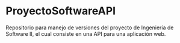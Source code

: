# ProyectoSoftwareAPI

Repositorio para manejo de versiones del proyecto de Ingeniería de Software II, el cual consiste en una API para una aplicación web.
